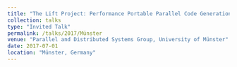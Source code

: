 ```yaml
---
title: "The Lift Project: Performance Portable Parallel Code Generation via Rewrite Rules"
collection: talks
type: "Invited Talk"
permalink: /talks/2017/Münster
venue: "Parallel and Distributed Systems Group, University of Münster"
date: 2017-07-01
location: "Münster, Germany"
---
```

